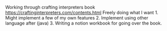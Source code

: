 Working through crafting interpreters book https://craftinginterpreters.com/contents.html 
Freely doing what I want 
     1. Might implement a few of my own features 
     2. Implement using other language after (java)
     3. Writing a notion workbook for going over the book.
